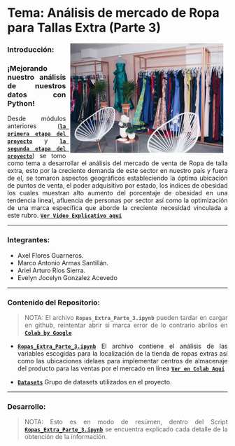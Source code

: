 # Tema: Análisis de mercado de Ropa para Tallas Extra (Parte 3)

<img src="assets/img_cover_1.jpg" align="right" height="250" width="350" hspace="10">
<div style="text-align: justify;">
  
 ### Introducción:
 
 ### ¡Mejorando nuestro análisis de nuestros datos con Python!

Desde módulos anteriores ([**`la primera etapa del proyecto`**](https://github.com/Deltarios/analisis-ropa-bedu) y [**`la segunda etapa del proyecto`**](https://github.com/Deltarios/analisis_ropa_bedu_2)) se tomo como tema a desarrollar el análisis del mercado de venta de Ropa de talla extra, esto por la creciente demanda de este sector en nuestro país y fuera de el, se tomaron aspectos geográficos estableciendo la óptima ubicación de puntos de venta, el poder adquisitivo por estado, los índices de obesidad los cuales muestran alto aumento del porcentaje de obesidad  en una tendencia lineal, afluencia de personas por sector así como la  optimización de una marca específica que aborde la creciente necesidad vinculada a este rubro. [**`Ver Video Explicativo aquí`**](video)

---
### Integrantes: 

- Axel Flores Guarneros.
- Marco Antonio Armas Santillán.
- Ariel Arturo Ríos Sierra.  
- Evelyn Jocelyn Gonzalez Acevedo

---
### Contenido del Repositorio:

> NOTA: El archivo **`Ropas_Extra_Parte_3.ipynb`** pueden tardar en cargar en github, reintentar abrir si marca error de lo contrario abrilos en [**`Colab by Google`**](https://colab.research.google.com/)

-  [**`Ropas_Extra_Parte_3.ipynb`**](projecto/Ropas_Extra_Parte_3.ipynb)
   El archivo contiene el análisis de las variables escogidas para la localización de la tienda de ropas extras así como las ubicaciones idelaes para implementar centros de almacenaje del producto para las ventas por el mercado en línea [**`Ver en Colab Aquí`**](https://colab.research.google.com/github/Deltarios/analisis_ropa_bedu_3/blob/master/proyecto/Ropas_Extra_Parte_3.ipynb)

-  [**`Datasets`**](datasets)
   Grupo de datasets utilizados en el proyecto.
   
---
### Desarrollo: 

> NOTA: Esto es en modo de resúmen, dentro del Script [**`Ropas_Extra_Parte_3.ipynb`**](projecto/Ropas_Extra_Parte_3.ipynb) se encuentra explicado cada detalle de la obtención de la información.

